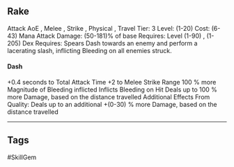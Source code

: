 ## Rake
Attack
AoE , Melee , Strike , Physical , Travel
Tier: 3
Level: (1-20)
Cost: (6-43) Mana
Attack Damage: (50-181)% of base
Requires: Level (1-90) , (1-205) Dex
Requires: Spears
Dash towards an enemy and perform a lacerating slash, inflicting Bleeding on all enemies struck.
#### Dash
+0.4 seconds to Total Attack Time
+2 to Melee Strike Range
100 % more Magnitude of Bleeding inflicted
Inflicts Bleeding on Hit
Deals up to 100 % more Damage, based on the distance travelled
Additional Effects From Quality:
Deals up to an additional +(0-30) % more Damage, based on the distance travelled

---
## Tags
#SkillGem
